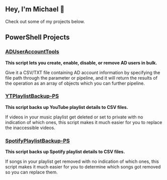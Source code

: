 ## Hey, I'm Michael 👋
Check out some of my projects below.

## PowerShell Projects

### [ADUserAccountTools](https://github.com/mcyhsu/ADUserAccountTools)
**This script lets you create, enable, disable, or remove AD users in bulk.**

Give it a CSV/TXT file containing AD account information by specifying the file path through the parameter or pipeline, and it will return the results of the operation as an array of objects which you can further pipeline.

### [YTPlaylistBackup-PS](https://github.com/mcyhsu/YTPlaylistBackup-PS)
**This script backs up YouTube playlist details to CSV files.**

If videos in your music playlist get deleted or set to private with no indication of which ones, this script makes it much easier for you to replace the inaccessible videos.

### [SpotifyPlaylistBackup-PS](https://github.com/mcyhsu/SpotifyPlaylistBackup-PS)

**This script backs up Spotify playlist details to CSV files.**

If songs in your playlist get removed with no indication of which ones, this script makes it much easier for you to determine which songs got removed so you can replace them.

<!--
**mcyhsu/mcyhsu** is a ✨ _special_ ✨ repository because its `README.md` (this file) appears on your GitHub profile.

Here are some ideas to get you started:

- 🔭 I’m currently working on ...
- 🌱 I’m currently learning ...
- 👯 I’m looking to collaborate on ...
- 🤔 I’m looking for help with ...
- 💬 Ask me about ...
- 📫 How to reach me: ...
- 😄 Pronouns: ...
- ⚡ Fun fact: ...
-->
